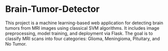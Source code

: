 # Brain-Tumor-Detector
This project is a machine learning-based web application for detecting brain tumors from MRI images using classical SVM algorithms. It includes image preprocessing, model training, and deployment via Flask. The goal is to classify MRI scans into four categories: Glioma, Meningioma, Pituitary, and No Tumor.
